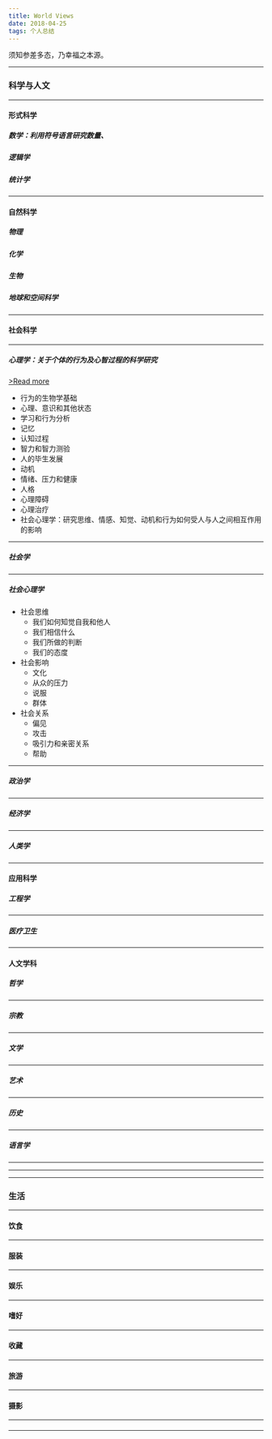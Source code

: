 ```yaml
---
title: World Views
date: 2018-04-25
tags: 个人总结
---
```


须知参差多态，乃幸福之本源。
 <!-- more -->

---

### 科学与人文

---

#### 形式科学
##### 数学：利用符号语言研究数量、
##### 逻辑学
##### 统计学

---

#### 自然科学
##### 物理
##### 化学
##### 生物
##### 地球和空间科学

---

#### 社会科学
---
##### 心理学：关于个体的行为及心智过程的科学研究
[>Read more](https://lov3bugs.github.io/2018/05/20/%E7%A4%BE%E4%BC%9A%E7%A7%91%E5%AD%A6_%E5%BF%83%E7%90%86%E5%AD%A6/#more)
  * 行为的生物学基础
  * 心理、意识和其他状态
  * 学习和行为分析
  * 记忆
  * 认知过程
  * 智力和智力测验
  * 人的毕生发展
  * 动机
  * 情绪、压力和健康
  * 人格
  * 心理障碍
  * 心理治疗
  * 社会心理学：研究思维、情感、知觉、动机和行为如何受人与人之间相互作用的影响
---
##### 社会学

---
##### 社会心理学
* 社会思维
  * 我们如何知觉自我和他人
  * 我们相信什么
  * 我们所做的判断
  * 我们的态度
* 社会影响
  * 文化
  * 从众的压力
  * 说服
  * 群体
* 社会关系
  * 偏见
  * 攻击
  * 吸引力和亲密关系
  * 帮助
---
##### 政治学
---
##### 经济学
---
##### 人类学

---

#### 应用科学

##### 工程学
---
##### 医疗卫生

---

#### 人文学科

##### 哲学
---
##### 宗教
---
##### 文学
---
##### 艺术


---
##### 历史
---
##### 语言学
---

---
---

### 生活

---

#### 饮食

---

#### 服装

---

#### 娱乐

---

#### 嗜好

---

#### 收藏

---

#### 旅游

---

#### 摄影

---

####

---
